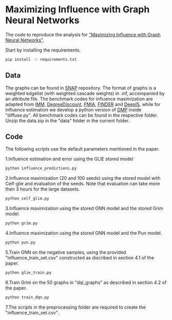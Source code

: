 # Maximizing Influence with Graph Neural Networks

The code to reproduce the analysis for ["Maximizing Influence with Graph Neural Networks"]([https://hal.science/hal-04601553/document](https://arxiv.org/pdf/2108.04623)).

Start by installing the requirements.
```bash
pip install -r requirements.txt
```

## Data
The graphs can be found in [SNAP](https://snap.stanford.edu/data/) repository. The format of graphs is a weighted edgelist (with weighted cascade weights) in .inf, accompanied by an attribute file. The benchmark codes for influence maximization are adapted from [IMM](https://github.com/snowgy/Influence_Maximization/wiki/Home/), [DegreeDiscount](https://github.com/nd7141/influence-maximization/blob/master/IC/degreeDiscount.py), [PMIA](https://github.com/nd7141/influence-maximization/blob/master/IC/ArbitraryP/PMIA.py), [FINDER](https://github.com/FFrankyy/FINDER) and [DeepIS](https://github.com/xiawenwen49/DeepIS), while for influence estimation we develop a python version of [DMP](https://github.com/mateuszwilinski/dynamic-message-passing) inside "diffuse.py".
All benchmark codes can be found in the respective folder. Unzip the data.zip in the "data" folder in the current folder.


## Code
The following scripts use the default parameters mentioned in the paper.

1.Influence estimation and error using the GLIE stored model 
```bash
python influence_predictions.py
```

2.Influence maximization (20 and 100 seeds) using the stored model with Celf-glie and evaluation of the seeds. Note that evaluation can take more then 3 hours for the large datasets.

```bash
python celf_glie.py
```

3.Influence maximization using the stored GNN model and the stored Grim model.

```bash
python grim.py

```

4.Influence maximization using the stored GNN model and the Pun model.

```bash
python pun.py
```


5.Train GNN on the negative samples, using the provided "influence_train_set.csv" constructed as discribed in section 4.1 of the paper.

```bash
python glie_train.py
```

6.Train Grim on the 50 graphs in "dql_graphs" as described in section 4.2 of the paper.

```bash
python train_dqn.py
```

7.The scripts in the preprocessing folder are required to create the "influence_train_set.csv". 





